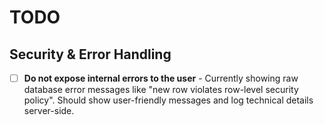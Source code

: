 # TODO

## Security & Error Handling
- [ ] **Do not expose internal errors to the user** - Currently showing raw database error messages like "new row violates row-level security policy". Should show user-friendly messages and log technical details server-side.

